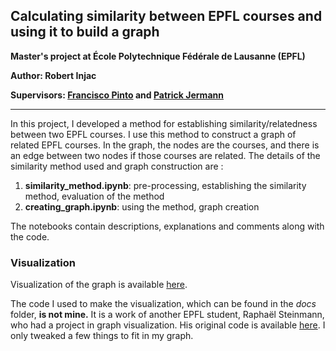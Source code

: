 ## Calculating similarity between EPFL courses and using it to build a graph
__Master's project at École Polytechnique Fédérale de Lausanne (EPFL)__

__Author: Robert Injac__

__Supervisors: [Francisco Pinto](https://people.epfl.ch/francisco.pinto) and [Patrick Jermann](https://people.epfl.ch/patrick.jermann)__

---

In this project, I developed a method for establishing similarity/relatedness between two EPFL courses. I use this method to construct a graph of related EPFL courses. In the graph, the nodes are the courses, and there is an edge between two nodes if those courses are related. The details of the similarity method used and graph construction are :
1. __similarity_method.ipynb__: pre-processing, establishing the similarity method, evaluation of the method
2. __creating_graph.ipynb__: using the method, graph creation

The notebooks contain descriptions, explanations and comments along with the code.

### Visualization

Visualization of the graph is available [here](https://rinjac.github.io/EPFL-courses-similarity/).

The code I used to make the visualization, which can be found in the _docs_ folder, __is not mine.__ It is a work of another EPFL student, Raphaël Steinmann, who had a project in graph visualization. His original code is available [here](https://github.com/rbsteinm/EPFL-Courses-Graph-Representation). I only tweaked a few things to fit in my graph.
